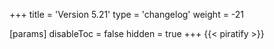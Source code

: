 +++
title = 'Version 5.21'
type = 'changelog'
weight = -21

[params]
  disableToc = false
  hidden = true
+++
{{< piratify >}}
